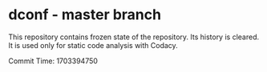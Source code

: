 # dconf - master branch

This repository contains frozen state of the repository.
Its history is cleared. It is used only for static code
analysis with Codacy.

Commit Time: 1703394750